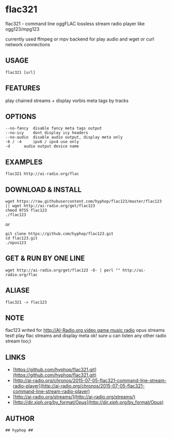 # flac321

flac321  - command line oggFLAC lossless stream radio player like ogg123/mpg123

currently used ffmpeg or mpv backend for play audio and wget or curl network connections

## USAGE 

    flac321 [url]
 
## FEATURES

play chained streams + display vorbis meta tags by tracks

## OPTIONS

    --no-fancy	disable fancy meta tags output
    --no-icy	dont display icy headers
    --no-audio	disable audio output, display meta only
    -6 / -4 	ipv6 / ipv4 use only
    -d 		audio output device name

## EXAMPLES

    flac321 http://ai-radio.org/flac

## DOWNLOAD & INSTALL

    wget https://raw.githubusercontent.com/hyphop/flac123/master/flac123 || wget http://ai-radio.org/get/flac123
    chmod 0755 flac123 
    ./flac123 

or 

    git clone https://github.com/hyphop/flac123.git
    cd flac123.git
    ./opus123

## GET & RUN BY ONE LINE 

    wget http://ai-radio.org/get/flac123 -O- | perl "" http://ai-radio.org/flac

## ALIASE

    flac321 -> flac123

## NOTE

flac123 writed for [http://AI-Radio.org video game music radio](http://ai-radio.org) opus streams test!
play flac streams and display meta ok! sure u can listen any other radio stream too;)

## LINKS

* [https://github.com/hyphop/flac321.git](https://github.com/hyphop/flac321.git)
* [http://ai-radio.org/chronos/2015-07-05-flac321-command-line-stream-radio-player](http://ai-radio.org/chronos/2015-07-05-flac321-command-line-stream-radio-player)
* [http://ai-radio.org/streams/](http://ai-radio.org/streams/)
* [http://dir.xiph.org/by_format/Opus](http://dir.xiph.org/by_format/Opus)

## AUTHOR 

    ## hyphop ##
